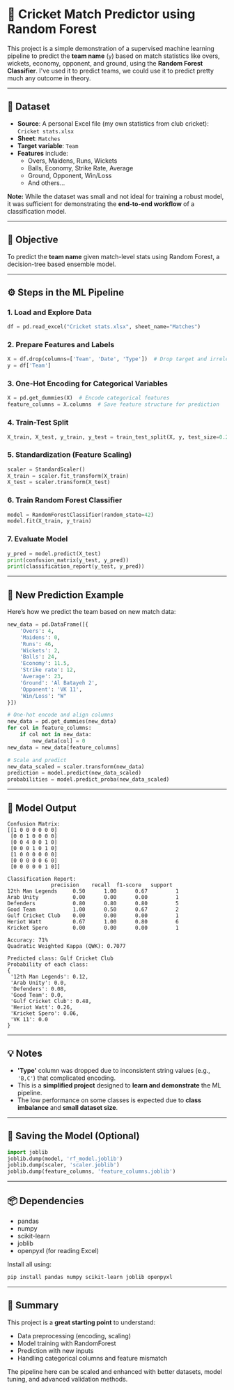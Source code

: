 # 🏏 Cricket Match Predictor using Random Forest

This project is a simple demonstration of a supervised machine learning pipeline to predict the **team name** (`y`) based on match statistics like overs, wickets, economy, opponent, and ground, using the **Random Forest Classifier**. I've used it to predict teams, we could use it to predict pretty much any outcome in theory.

---

## 📁 Dataset

- **Source**: A personal Excel file (my own statistics from club cricket): `Cricket stats.xlsx`
- **Sheet**: `Matches`
- **Target variable**: `Team`
- **Features** include:
  - Overs, Maidens, Runs, Wickets
  - Balls, Economy, Strike Rate, Average
  - Ground, Opponent, Win/Loss
  - And others...

**Note:** While the dataset was small and not ideal for training a robust model, it was sufficient for demonstrating the **end-to-end workflow** of a classification model.

---

## 🧠 Objective

To predict the **team name** given match-level stats using Random Forest, a decision-tree based ensemble model.

---

## ⚙️ Steps in the ML Pipeline

### 1. **Load and Explore Data**
```python
df = pd.read_excel("Cricket stats.xlsx", sheet_name="Matches")
````

### 2. **Prepare Features and Labels**

```python
X = df.drop(columns=['Team', 'Date', 'Type'])  # Drop target and irrelevant columns
y = df['Team']
```

### 3. **One-Hot Encoding for Categorical Variables**

```python
X = pd.get_dummies(X)  # Encode categorical features
feature_columns = X.columns  # Save feature structure for prediction
```

### 4. **Train-Test Split**

```python
X_train, X_test, y_train, y_test = train_test_split(X, y, test_size=0.2, random_state=42)
```

### 5. **Standardization (Feature Scaling)**

```python
scaler = StandardScaler()
X_train = scaler.fit_transform(X_train)
X_test = scaler.transform(X_test)
```

### 6. **Train Random Forest Classifier**

```python
model = RandomForestClassifier(random_state=42)
model.fit(X_train, y_train)
```

### 7. **Evaluate Model**

```python
y_pred = model.predict(X_test)
print(confusion_matrix(y_test, y_pred))
print(classification_report(y_test, y_pred))
```

---

## 🧪 New Prediction Example

Here’s how we predict the team based on new match data:

```python
new_data = pd.DataFrame([{
    'Overs': 4,
    'Maidens': 0,
    'Runs': 46,
    'Wickets': 2,
    'Balls': 24,
    'Economy': 11.5,
    'Strike rate': 12,
    'Average': 23,
    'Ground': 'Al Batayeh 2',
    'Opponent': 'VK 11',
    'Win/Loss': "W"
}])

# One-hot encode and align columns
new_data = pd.get_dummies(new_data)
for col in feature_columns:
    if col not in new_data:
        new_data[col] = 0
new_data = new_data[feature_columns]

# Scale and predict
new_data_scaled = scaler.transform(new_data)
prediction = model.predict(new_data_scaled)
probabilities = model.predict_proba(new_data_scaled)
```

---

## 🧾 Model Output

```
Confusion Matrix:
[[1 0 0 0 0 0 0]
 [0 0 1 0 0 0 0]
 [0 0 4 0 0 1 0]
 [0 0 0 1 0 1 0]
 [1 0 0 0 0 0 0]
 [0 0 0 0 0 6 0]
 [0 0 0 0 0 1 0]]

Classification Report:
              precision    recall  f1-score   support
12th Man Legends     0.50      1.00      0.67         1
Arab Unity           0.00      0.00      0.00         1
Defenders            0.80      0.80      0.80         5
Good Team            1.00      0.50      0.67         2
Gulf Cricket Club    0.00      0.00      0.00         1
Heriot Watt          0.67      1.00      0.80         6
Kricket Spero        0.00      0.00      0.00         1

Accuracy: 71%
Quadratic Weighted Kappa (QWK): 0.7077

Predicted class: Gulf Cricket Club
Probability of each class:
{
 '12th Man Legends': 0.12,
 'Arab Unity': 0.0,
 'Defenders': 0.08,
 'Good Team': 0.0,
 'Gulf Cricket Club': 0.48,
 'Heriot Watt': 0.26,
 'Kricket Spero': 0.06,
 'VK 11': 0.0
}
```

---

## 💡 Notes

* **'Type'** column was dropped due to inconsistent string values (e.g., `'B,C'`) that complicated encoding.
* This is a **simplified project** designed to **learn and demonstrate** the ML pipeline.
* The low performance on some classes is expected due to **class imbalance** and **small dataset size**.

---

## 💾 Saving the Model (Optional)

```python
import joblib
joblib.dump(model, 'rf_model.joblib')
joblib.dump(scaler, 'scaler.joblib')
joblib.dump(feature_columns, 'feature_columns.joblib')
```

---

## 📦 Dependencies

* pandas
* numpy
* scikit-learn
* joblib
* openpyxl (for reading Excel)

Install all using:

```bash
pip install pandas numpy scikit-learn joblib openpyxl
```

---

## 🙌 Summary

This project is a **great starting point** to understand:

* Data preprocessing (encoding, scaling)
* Model training with RandomForest
* Prediction with new inputs
* Handling categorical columns and feature mismatch

The pipeline here can be scaled and enhanced with better datasets, model tuning, and advanced validation methods.
